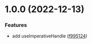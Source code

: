 # 1.0.0 (2022-12-13)


### Features

* add useImperativeHandle ([f995124](https://github.com/qqww08/react-dynamic-bottom-sheet/commit/f9951242ddcebd092f1c9a4facff90e5a8b5c67d))
